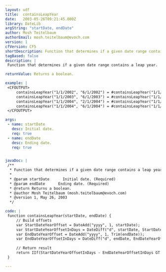 ```yaml
---
layout: udf
title:  containsLeapYear
date:   2003-05-26T09:21:45.000Z
library: DateLib
argString: "startDate, endDate"
author: Mosh Teitelbaum
authorEmail: mosh.teitelbaum@evoch.com
version: 1
cfVersion: CF5
shortDescription: Function that determines if a given date range contains a leap year.
tagBased: false
description: |
 Function that determines if a given date range contains a leap year.  Returns true if it contains a leap year, false if not.

returnValue: Returns a boolean.

example: |
 <CFOUTPUT>
     containsLeapYear("1/1/2002", "6/1/2002") = #containsLeapYear("1/1/2002", "6/1/2002")#<br>
     containsLeapYear("1/1/2003", "6/1/2003") = #containsLeapYear("1/1/2003", "6/1/2003")#<br>
     containsLeapYear("1/1/2004", "2/1/2004") = #containsLeapYear("1/1/2004", "2/1/2004")#<br>
     containsLeapYear("1/1/2004", "6/1/2004") = #containsLeapYear("1/1/2004", "6/1/2004")#<br>
 </CFOUTPUT>

args:
 - name: startDate
   desc: Initial date.
   req: true
 - name: endDate
   desc: Ending date.
   req: true


javaDoc: |
 /**
  * Function that determines if a given date range contains a leap year.
  * 
  * @param startDate      Initial date. (Required)
  * @param endDate      Ending date. (Required)
  * @return Returns a boolean. 
  * @author Mosh Teitelbaum (mosh.teitelbaum@evoch.com) 
  * @version 1, May 26, 2003 
  */

code: |
 function containsLeapYear(startDate, endDate) {
     // Build offsets
     var StartDateYearOffset = DateAdd("yyyy", 1, startDate);
     var StartDateYearOffsetInDays = DateDiff("d", startDate, StartDateYearOffset);
     var EndDateYearOffset = DateAdd("yyyy", 1, Trim(endDate));
     var EndDateYearOffsetInDays = DateDiff("d", endDate, EndDateYearOffset);
 
     // Return result
     return IIf(StartDateYearOffsetInDays - EndDateYearOffsetInDays GT 0, DE("true"), DE("false"));
 }

---
```


